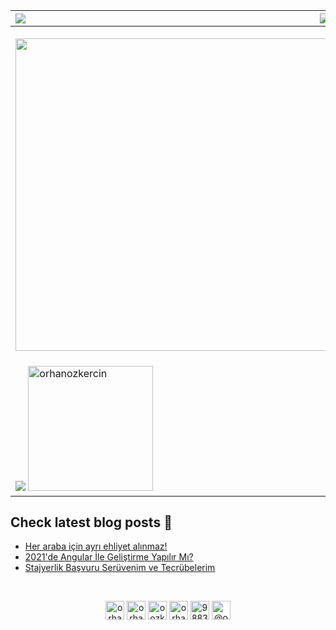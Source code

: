 
| <img align="left"  src="https://badges.frapsoft.com/os/v1/open-source.svg?v=103">  <img align="right" src="https://www.codewars.com/users/OrhanOzkercin/badges/small">|   <img align="right" src="https://img.shields.io/badge/dynamic/json?color=informational&label=visitor%20count&query=value&url=https%3A%2F%2Fapi.countapi.xyz%2Fhit%2Forhanozkercin.orhanozkercin%2Freadme"> |
|---|---|
| <img width="500" align="left" src="https://media.giphy.com/media/26gN27K98gXfnvEJy/giphy.gif">  | <div> <h2> Hi 👋, I'm Orhan</h2> <strong> I'm a frontend developer who loves to achieve things </strong> <br> <br>- 🌱 I’m currently learning Vue <br> - 📫 How to reach me on <a href="https://orhanozkercin.com/">my website</a></p> <br> <br> <strong>Here are technologies I am familiar</strong> <br> <img src="https://img.shields.io/badge/JavaScript-F7DF1E?style=for-the-badge&logo=javascript&logoColor=black"> <img src="https://img.shields.io/badge/TypeScript-007ACC?style=for-the-badge&logo=typescript&logoColor=white"> <img src="https://img.shields.io/badge/Angular-DD0031?style=for-the-badge&logo=angular&logoColor=white"> <img src="https://img.shields.io/badge/React-20232A?style=for-the-badge&logo=react&logoColor=61DAFB"> <img src="https://img.shields.io/badge/Vue.js-35495E?style=for-the-badge&logo=vue.js&logoColor=4FC08D"> <img src="https://img.shields.io/badge/Sass-CC6699?style=for-the-badge&logo=sass&logoColor=white"> <img src="https://img.shields.io/badge/Git-F05032?style=for-the-badge&logo=git&logoColor=white">  </div> |
<img  src="https://github-readme-stats.vercel.app/api?username=orhanozkercin&show_icons=true&theme=onedark&layout=compact"> <img  height="200px" src="https://github-readme-stats.vercel.app/api/top-langs/?username=orhanozkercin&layout=compact&theme=onedark" alt="orhanozkercin" /> |  <img align="right" src="https://media.giphy.com/media/SUVjAOXA4gHEyXzSPc/giphy.gif">


## Check latest blog posts 📕

<!-- BLOG-POST-LIST:START -->
- [Her araba için ayrı ehliyet alınmaz!](https://orhanozkercin.medium.com/her-araba-i%C3%A7in-ayr%C4%B1-ehliyet-al%C4%B1nmaz-fda06a07d942?source=rss-a63660de5f34------2)
- [2021'de Angular İle Geliştirme Yapılır Mı?](https://medium.com/kodluyoruz/2021de-angular-i%CC%87le-geli%C5%9Ftirme-yap%C4%B1l%C4%B1r-m%C4%B1-7b02afcac0e6?source=rss-a63660de5f34------2)
- [Stajyerlik Başvuru Serüvenim ve Tecrübelerim](https://orhanozkercin.medium.com/stajyerlik-ba%C5%9Fvuru-ser%C3%BCvenim-ve-tecr%C3%BCbelerim-65c10aed2f68?source=rss-a63660de5f34------2)
<!-- BLOG-POST-LIST:END -->

<br>
<p align="center">
<a href="https://codepen.io/orhando" target="blank"><img align="center" src="https://cdn.jsdelivr.net/npm/simple-icons@3.0.1/icons/codepen.svg" alt="orhando" height="30" width="30" /></a>  
<a href="https://dev.to/orhanozkercin" target="blank"><img align="center" src="https://cdn.jsdelivr.net/npm/simple-icons@3.0.1/icons/dev-dot-to.svg" alt="orhanozkercin" height="30" width="30" /></a>  
<a href="https://twitter.com/oozkercin" target="blank"><img align="center" src="https://cdn.jsdelivr.net/npm/simple-icons@3.0.1/icons/twitter.svg" alt="oozkercin" height="30" width="30" /></a>  
<a href="https://linkedin.com/in/orhanozkercin" target="blank"><img align="center" src="https://cdn.jsdelivr.net/npm/simple-icons@3.0.1/icons/linkedin.svg" alt="orhanozkercin" height="30" width="30" /></a>  
<a href="https://stackoverflow.com/users/9883034" target="blank"><img align="center" src="https://cdn.jsdelivr.net/npm/simple-icons@3.0.1/icons/stackoverflow.svg" alt="9883034" height="30" width="30" /></a>  
<a href="https://medium.com/@orhanozkercin" target="blank"><img align="center" src="https://cdn.jsdelivr.net/npm/simple-icons@3.0.1/icons/medium.svg" alt="@orhanozkercin" height="30" width="30" /></a>  
</p>  
